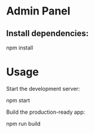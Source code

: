 # Admin Panel


## Install dependencies:


npm install


# Usage
Start the development server:


npm start


Build the production-ready app:


npm run build
